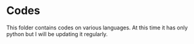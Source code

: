 # Codes
This folder contains codes on various languages. At this time it has only python but I will be updating it regularly.